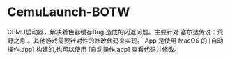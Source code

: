 # CemuLaunch-BOTW
CEMU启动器，解决着色器缓存Bug 造成的闪退问题。主要针对 塞尔达传说：荒野之息 。其他游戏需要针对性的修改代码来实现。
App 是使用 MacOS 的 [自动操作.app] 构建的,也可以使用 [自动操作.app] 查看代码并修改。

